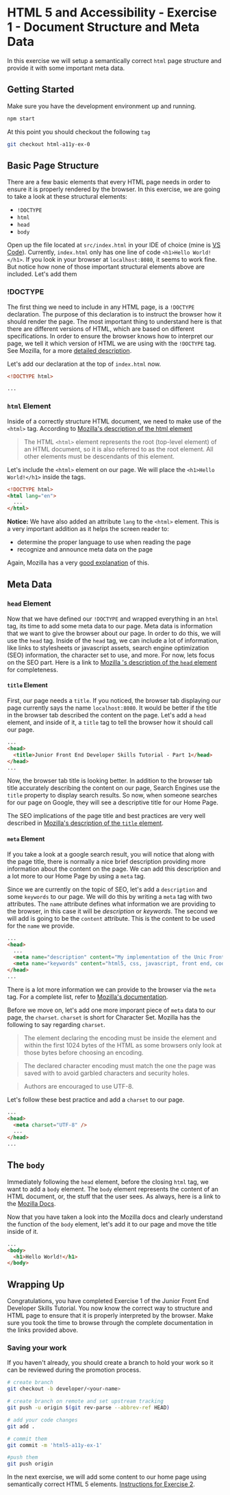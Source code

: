 # HTML 5 and Accessibility - Exercise 1 - Document Structure and Meta Data

In this exercise we will setup a semantically correct `html` page structure and provide it with some important meta data.

## Getting Started

Make sure you have the development environment up and running.

```sh
npm start
```

At this point you should checkout the following `tag`

```sh
git checkout html-a11y-ex-0
```

## Basic Page Structure

There are a few basic elements that every HTML page needs in order to ensure it is properly rendered by the browser. In this exercise, we are going to take a look at these structural elements:

* `!DOCTYPE`
* `html`
* `head`
* `body`

Open up the file located at `src/index.html` in your IDE of choice (mine is [VS Code](https://code.visualstudio.com/)). Currently, `index.html` only has one line of code `<h1>Hello World!</h1>`. If you look in your browser at `localhost:8080`, it seems to work fine. But notice how none of those important structural elements above are included. Let's add them

### !DOCTYPE

The first thing we need to include in any HTML page, is a `!DOCTYPE` declaration. The purpose of this declaration is to instruct the browser how it should render the page. The most important thing to understand here is that there are different versions of HTML, which are based on different specifications. In order to ensure the browser knows how to interpret our page, we tell it which version of HTML we are using with the `!DOCTYPE` tag. See Mozilla, for a more [detailed description](https://developer.mozilla.org/en-US/docs/Glossary/Doctype).

Let's add our declaration at the top of `index.html` now.

```html
<!DOCTYPE html>

...
```

### `html` Element

Inside of a correctly structure HTML document, we need to make use of the `<html>` tag. According to [Mozilla's description of the html element](https://developer.mozilla.org/en-US/docs/Web/HTML/Element/html)

> The HTML `<html>` element represents the root (top-level element) of an HTML document, so it is also referred to as the root element. All other elements must be descendants of this element.

Let's include the `<html>` element on our page. We will place the `<h1>Hello World!</h1>` inside the tags.

```html
<!DOCTYPE html>
<html lang="en">
  ...
</html>
```


**Notice:** We have also added an attribute `lang` to the `<html>` element. This is a very important addition as it helps the screen reader to: 
* determine the proper language to use when reading the page
* recognize and announce meta data on the page

Again, Mozilla has a very [good explanation](https://developer.mozilla.org/en-US/docs/Web/HTML/Element/html#Accessibility_concerns) of this.

## Meta Data

### `head` Element

Now that we have defined our `!DOCTYPE` and wrapped everything in an `html` tag, its time to add some meta data to our page. Meta data is information that we want to give the browser about our page. In order to do this, we will use the `head` tag. Inside of the `head` tag, we can include a lot of information, like links to stylesheets or javascript assets, search engine optimization (SEO) information, the character set to use, and more. For now, lets focus on the SEO part. Here is a link to [Mozilla 's description of the `head` element](https://developer.mozilla.org/en-US/docs/Web/HTML/Element/head) for completeness.

#### `title` Element

First, our page needs a `title`. If you noticed, the browser tab displaying our page currently says the name `localhost:8080`. It would be better if the title in the browser tab described the content on the page. Let's add a `head` element, and inside of it, a `title` tag to tell the browser how it should call our page.

```html
...
<head>
  <title>Junior Front End Developer Skills Tutorial - Part 1</head>
</head>
...
```

Now, the browser tab title is looking better. In addition to the browser tab title accurately describing the content on our page, Search Engines use the `title` property to display search results. So now, when someone searches for our page on Google, they will see a descriptive title for our Home Page.

The SEO implications of the page title and best practices are very well described in [Mozilla's description of the `title` element](https://developer.mozilla.org/en-US/docs/Web/HTML/Element/title).

#### `meta` Element

If you take a look at a google search result, you will notice that along with the page title, there is normally a nice brief description providing more information about the content on the page. We can add this description and a lot more to our Home Page by using a `meta` tag.

Since we are currently on the topic of SEO, let's add a `description` and some `keywords` to our page. We will do this by writing a `meta` tag with two attributes. The `name` attribute defines what information we are providing to the browser, in this case it will be *description* or *keywords*. The second we will add is going to be the `content` attribute. This is the content to be used for the `name` we provide.

```html
...
<head>
  ...
  <meta name="description" content="My implementation of the Unic Front End Skills repository exercises." />
  <meta name="keywords" content="html5, css, javascript, front end, coding, tutorial" />
</head>
...
```

There is a lot more information we can provide to the browser via the `meta` tag. For a complete list, refer to [Mozilla's documentation](https://developer.mozilla.org/en-US/docs/Web/HTML/Element/meta).

Before we move on, let's add one more imporant piece of `meta` data to our page, the `charset`. `charset` is short for Character Set. Mozilla has the following to say regarding `charset`.

> The <meta> element declaring the encoding must be inside the <head> element and within the first 1024 bytes of the HTML as some browsers only look at those bytes before choosing an encoding.

> The declared character encoding must match the one the page was saved with to avoid garbled characters and security holes.

> Authors are encouraged to use UTF-8.

Let's follow these best practice and add a `charset` to our page.

```html
...
<head>
  <meta charset="UTF-8" />
  ...
</head>
...
```

## The `body`

Immediately following the `head` element, before the closing `html` tag, we want to add a `body` element. The `body` element represents the content of an HTML document, or, the stuff that the user sees. As always, here is a link to the [Mozilla Docs](https://developer.mozilla.org/en-US/docs/Web/HTML/Element/body).

Now that you have taken a look into the Mozilla docs and clearly understand the function of the `body` element, let's add it to our page and move the title inside of it.

```html
...
<body>
  <h1>Hello World!</h1>
</body>
```

## Wrapping Up

Congratulations, you have completed Exercise 1 of the Junior Front End Developer Skills Tutorial. You now know the correct way to structure and HTML page to ensure that it is properly interpreted by the browser. Make sure you took the time to browse through the complete documentation in the links provided above.

### Saving your work

If you haven't already, you should create a branch to hold your work so it can be reviewed during the promotion process.

```sh
# create branch
git checkout -b developer/<your-name>

# create branch on remote and set upstream tracking
git push -u origin $(git rev-parse --abbrev-ref HEAD)

# add your code changes
git add .

# commit them
git commit -m 'html5-a11y-ex-1'

#push them
git push origin
```

In the next exercise, we will add some content to our home page using semantically correct HTML 5 elements. [Instructions for Exercise 2](/ex-2.md).
